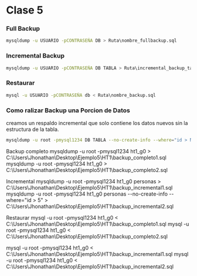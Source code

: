 # Clase 5

### Full Backup

```sh
mysqldump -u USUARIO -pCONTRASEÑA DB > Ruta\nombre_fullbackup.sql
```

### Incremental Backup

```sh
mysqldump -u USUARIO -pCONTRASEÑA DB TABLA > Ruta\incremental_backup_tabla.sql
```

### Restaurar

```sh
mysql -u USUARIO -pCONTRASEÑA db < Ruta\nombre_backup.sql
```

### Como ralizar Backup una Porcion de Datos

creamos un respaldo incremental que solo contiene los datos nuevos sin la estructura de la tabla.

```sh
mysqldump -u root -pmysql1234 DB TABLA --no-create-info --where="id > N" > Ruta\incremental2.sql
```

Backup completo
mysqldump -u root -pmysql1234 ht1_g0 > C:\Users\Jhonathan\Desktop\Ejemplo5\HT1\backup_completo1.sql
mysqldump -u root -pmysql1234 ht1_g0 > C:\Users\Jhonathan\Desktop\Ejemplo5\HT1\backup_completo2.sql

Incremental
mysqldump -u root -pmysql1234 ht1_g0 personas > C:\Users\Jhonathan\Desktop\Ejemplo5\HT1\backup_incremental1.sql
mysqldump -u root -pmysql1234 ht1_g0 personas --no-create-info --where="id > 5" > C:\Users\Jhonathan\Desktop\Ejemplo5\HT1\backup_incremental2.sql

Restaurar
mysql -u root -pmysql1234 ht1_g0 < C:\Users\Jhonathan\Desktop\Ejemplo5\HT1\backup_completo1.sql
mysql -u root -pmysql1234 ht1_g0 < C:\Users\Jhonathan\Desktop\Ejemplo5\HT1\backup_completo2.sql

mysql -u root -pmysql1234 ht1_g0 < C:\Users\Jhonathan\Desktop\Ejemplo5\HT1\backup_incremental1.sql
mysql -u root -pmysql1234 ht1_g0 < C:\Users\Jhonathan\Desktop\Ejemplo5\HT1\backup_incremental2.sql